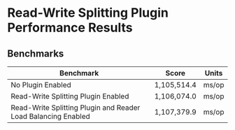 # Read-Write Splitting Plugin Performance Results

## Benchmarks
| Benchmark                                                     | Score       | Units |
|---------------------------------------------------------------|-------------|-------|
| No Plugin Enabled                                             | 1,105,514.4 | ms/op |
| Read-Write Splitting Plugin Enabled                           | 1,106,074.0 | ms/op |
| Read-Write Splitting Plugin and Reader Load Balancing Enabled | 1,107,379.9 | ms/op |
